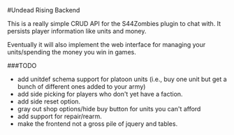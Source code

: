 #Undead Rising Backend

This is a really simple CRUD API for the S44Zombies plugin to chat with. It
persists player information like units and money.


Eventually it will also implement the web interface for managing your
units/spending the money you win in games.


###TODO

* add unitdef schema support for platoon units (i.e., buy one unit but get
    a bunch of different ones added to your army)
* add side picking for players who don't yet have a faction.
* add side reset option.
* gray out shop options/hide buy button for units you can't afford
* add support for repair/rearm.
* make the frontend not a gross pile of jquery and tables.
